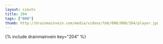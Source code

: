 ```yaml
--- 
layout: sieutv
title: 204
tags: ["000"]
thumb: http://drainmainvein.com/media/videos/tmb/000/000/204/player.jpg
---
```

{% include drainmainvein key="204" %} 
